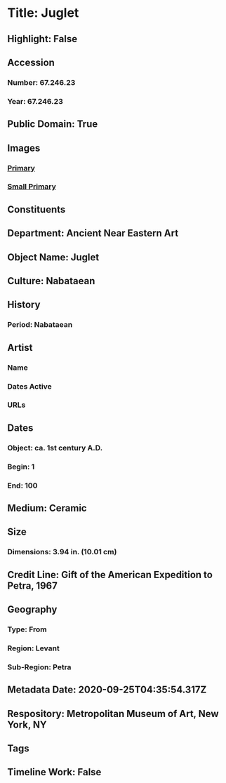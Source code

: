 # Title: Juglet
## Highlight: False
## Accession
### Number: 67.246.23
### Year: 67.246.23
## Public Domain: True
## Images
### [Primary](https://images.metmuseum.org/CRDImages/an/original/ME67_246_23.jpg)
### [Small Primary](https://images.metmuseum.org/CRDImages/an/web-large/ME67_246_23.jpg)
## Constituents
## Department: Ancient Near Eastern Art
## Object Name: Juglet
## Culture: Nabataean
## History
### Period: Nabataean
## Artist
### Name
### Dates Active
### URLs
## Dates
### Object: ca. 1st century A.D.
### Begin: 1
### End: 100
## Medium: Ceramic
## Size
### Dimensions: 3.94 in. (10.01 cm)
## Credit Line: Gift of the American Expedition to Petra, 1967
## Geography
### Type: From
### Region: Levant
### Sub-Region: Petra
## Metadata Date: 2020-09-25T04:35:54.317Z
## Respository: Metropolitan Museum of Art, New York, NY
## Tags
## Timeline Work: False
